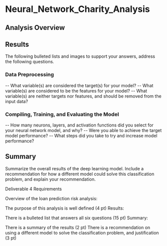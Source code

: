 # Neural_Network_Charity_Analysis

## Analysis Overview

## Results 
The following bulleted lists and images to support your answers, address the following questions.

### Data Preprocessing
-- What variable(s) are considered the target(s) for your model?
-- What variable(s) are considered to be the features for your model?
-- What variable(s) are neither targets nor features, and should be removed from the input data?
### Compiling, Training, and Evaluating the Model
-- How many neurons, layers, and activation functions did you select for your neural network model, and why?
-- Were you able to achieve the target model performance?
-- What steps did you take to try and increase model performance?
## Summary
Summarize the overall results of the deep learning model. Include a recommendation for how a different model could solve this classification problem, and explain your recommendation.

Deliverable 4 Requirements


Overview of the loan prediction risk analysis:

The purpose of this analysis is well defined (4 pt)
Results:

There is a bulleted list that answers all six questions (15 pt)
Summary:

There is a summary of the results (2 pt)
There is a recommendation on using a different model to solve the classification problem, and justification (3 pt)
